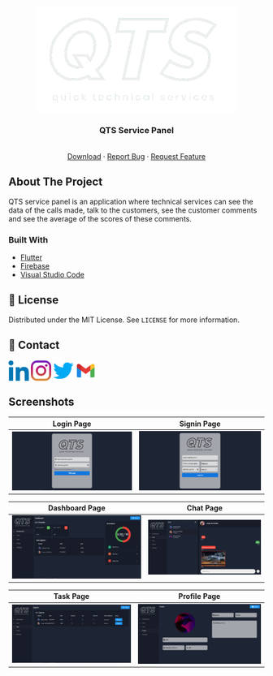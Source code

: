 <br />
<p align="center">
  <a href="https://github.com/BerkayOzturkCE/QTS-Service-Panel">
    <img src="https://github.com/BerkayOzturkCE/QTS-Service-Panel/blob/main/assets/icons/logo.png" alt="Logo" width="400">
  </a>

  <h3 align="center">QTS Service Panel</h3>

  <p align="center">
    <br />
    <a href="https://github.com/BerkayOzturkCE/QTS-Service-Panel">Download</a>
    ·
    <a href="https://github.com/BerkayOzturkCE/QTS-Service-Panel/issues">Report Bug</a>
    ·
    <a href="https://github.com/BerkayOzturkCE/QTS-Service-Panel/issues">Request Feature</a>
  </p>
</p>

## About The Project
QTS service panel is an application where technical services can see the data of the calls made, talk to the customers, see the customer comments and see the average of the scores of these comments.



### Built With

* [Flutter](https://flutter.dev/)
* [Firebase](https://firebase.google.com/)
* [Visual Studio Code](https://visualstudio.microsoft.com/tr/)

## 📝 License

Distributed under the MIT License. See `LICENSE` for more information.

## 📌 Contact

<a>

<a href="https://www.linkedin.com/in/broztrk/" target="blank"><img align="center" src="https://github.com/BerkayOzturkCE/BerkayOzturkCE/blob/main/linkedin.png" 
alt="donpablonow" height="40" width="40" /></a>
<a href="https://www.instagram.com/brky_oztrk/" target="blank"><img align="center" src="https://github.com/BerkayOzturkCE/BerkayOzturkCE/blob/main/instagram.png" alt="donpablonow" height="40" width="40" /></a>
<a href="https://twitter.com/BerkayOzturkCE" target="blank"><img align="center" src="https://github.com/BerkayOzturkCE/BerkayOzturkCE/blob/main/twitter.png" alt="donpablonow" height="40" width="40" /></a>
<a href="mailto:berkayozturkce@gmail.com" target="blank"><img align="center" src="https://github.com/BerkayOzturkCE/BerkayOzturkCE/blob/main/icons8-gmail-480.svg" height="40" width="40" /></a>

</a>



## Screenshots


Login Page               |  Signin Page
:-------------------------:|:-------------------------:
![](https://github.com/BerkayOzturkCE/QTS-Service-Panel/blob/main/screen%20shots/Screenshot_20.png?raw=true)|![](https://github.com/BerkayOzturkCE/QTS-Service-Panel/blob/main/screen%20shots/Screenshot_26.png?raw=true)|


Dashboard Page               |  Chat Page
:-------------------------:|:-------------------------:
![](https://github.com/BerkayOzturkCE/QTS-Service-Panel/blob/main/screen%20shots/Screenshot_21.png?raw=true)|![](https://github.com/BerkayOzturkCE/QTS-Service-Panel/blob/main/screen%20shots/Screenshot_22.png?raw=true)|

Task Page               |  Profile Page
:-------------------------:|:-------------------------:
![](https://github.com/BerkayOzturkCE/QTS-Service-Panel/blob/main/screen%20shots/Screenshot_23.png?raw=true)|![](https://github.com/BerkayOzturkCE/QTS-Service-Panel/blob/main/screen%20shots/Screenshot_24.png?raw=true)|

